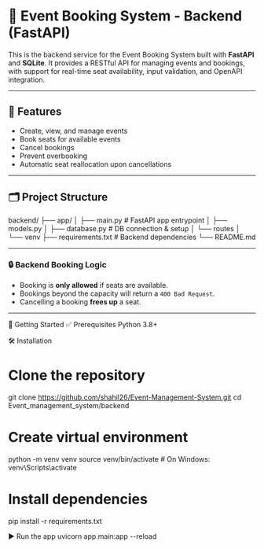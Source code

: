
# 🎫 Event Booking System - Backend (FastAPI)

This is the backend service for the Event Booking System built with **FastAPI** and **SQLite**. It provides a RESTful API for managing events and bookings, with support for real-time seat availability, input validation, and OpenAPI integration.

---

## 📌 Features

- Create, view, and manage events
- Book seats for available events
- Cancel bookings
- Prevent overbooking
- Automatic seat reallocation upon cancellations
---

## 🗂️ Project Structure

backend/
├── app/
│ ├── main.py # FastAPI app entrypoint
│ ├── models.py 
│ ├── database.py # DB connection & setup
│ └── routes
│ └── venv
├── requirements.txt # Backend dependencies
└── README.md

---

### 🔒 Backend Booking Logic

- Booking is **only allowed** if seats are available.
- Bookings beyond the capacity will return a `400 Bad Request`.
- Cancelling a booking **frees up** a seat.

---

🚀 Getting Started
✅ Prerequisites
Python 3.8+

🛠 Installation
# Clone the repository
git clone <https://github.com/shahil26/Event-Management-System.git>
cd Event_management_system/backend

# Create virtual environment
python -m venv venv
source venv/bin/activate  # On Windows: venv\Scripts\activate

# Install dependencies
pip install -r requirements.txt

▶️ Run the app
uvicorn app.main:app --reload
